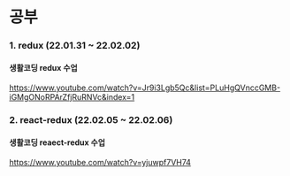 공부
==============
### 1. redux (22.01.31 ~ 22.02.02)
#### 생활코딩 redux 수업
https://www.youtube.com/watch?v=Jr9i3Lgb5Qc&list=PLuHgQVnccGMB-iGMgONoRPArZfjRuRNVc&index=1

### 2. react-redux (22.02.05 ~ 22.02.06)
#### 생활코딩 reaect-redux 수업
https://www.youtube.com/watch?v=yjuwpf7VH74
